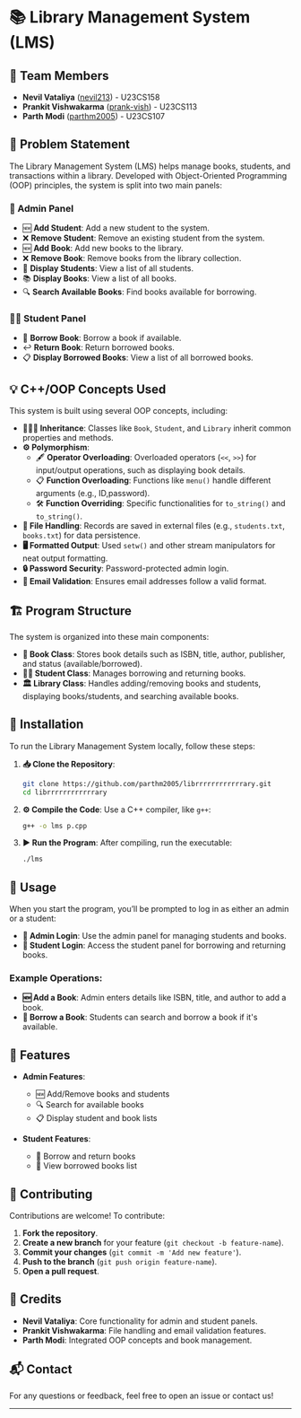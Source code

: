 
# 📚 Library Management System (LMS)

## 👥 Team Members

- **Nevil Vataliya** ([nevil213](https://github.com/nevil213)) - U23CS158
- **Prankit Vishwakarma** ([prank-vish](https://github.com/prank-vish)) - U23CS113
- **Parth Modi** ([parthm2005](https://github.com/parthm2005)) - U23CS107

## 📝 Problem Statement

The Library Management System (LMS) helps manage books, students, and transactions within a library. Developed with Object-Oriented Programming (OOP) principles, the system is split into two main panels:

### 🔐 Admin Panel
- 🆕 **Add Student**: Add a new student to the system.
- ❌ **Remove Student**: Remove an existing student from the system.
- 🆕 **Add Book**: Add new books to the library.
- ❌ **Remove Book**: Remove books from the library collection.
- 👥 **Display Students**: View a list of all students.
- 📚 **Display Books**: View a list of all books.
- 🔍 **Search Available Books**: Find books available for borrowing.

### 🧑‍🎓 Student Panel
- 📖 **Borrow Book**: Borrow a book if available.
- ↩️ **Return Book**: Return borrowed books.
- 📋 **Display Borrowed Books**: View a list of all borrowed books.

## 💡 C++/OOP Concepts Used

This system is built using several OOP concepts, including:

- **👨‍👩‍👦 Inheritance**: Classes like `Book`, `Student`, and `Library` inherit common properties and methods.
- **⚙️ Polymorphism**:
  - 🖋️ **Operator Overloading**: Overloaded operators (`<<`, `>>`) for input/output operations, such as displaying book details.
  - 📋 **Function Overloading**: Functions like `menu()` handle different arguments (e.g., ID,password).
  - 🛠️ **Function Overriding**: Specific functionalities for `to_string()` and `to_string()`.
- **💾 File Handling**: Records are saved in external files (e.g., `students.txt`, `books.txt`) for data persistence.
- **🖥️ Formatted Output**: Used `setw()` and other stream manipulators for neat output formatting.
- **🔒 Password Security**: Password-protected admin login.
- **📧 Email Validation**: Ensures email addresses follow a valid format.

## 🏗️ Program Structure

The system is organized into these main components:

- **📕 Book Class**: Stores book details such as ISBN, title, author, publisher, and status (available/borrowed).
- **🧑‍🎓 Student Class**: Manages borrowing and returning books.
- **🏛️ Library Class**: Handles adding/removing books and students, displaying books/students, and searching available books.

## 🚀 Installation

To run the Library Management System locally, follow these steps:

1. **📥 Clone the Repository**:
   ```bash
   git clone https://github.com/parthm2005/librrrrrrrrrrrrary.git
   cd librrrrrrrrrrrrary
   ```

2. **⚙️ Compile the Code**:
   Use a C++ compiler, like `g++`:
   ```bash
   g++ -o lms p.cpp
   ```

3. **▶️ Run the Program**:
   After compiling, run the executable:
   ```bash
   ./lms
   ```

## 📖 Usage

When you start the program, you’ll be prompted to log in as either an admin or a student:

- **🔐 Admin Login**: Use the admin panel for managing students and books.
- **👤 Student Login**: Access the student panel for borrowing and returning books.

### Example Operations:
- **🆕 Add a Book**: Admin enters details like ISBN, title, and author to add a book.
- **📖 Borrow a Book**: Students can search and borrow a book if it's available.

## 🌟 Features

- **Admin Features**:
  - 🆕 Add/Remove books and students
  - 🔍 Search for available books
  - 📋 Display student and book lists

- **Student Features**:
  - 📖 Borrow and return books
  - 📑 View borrowed books list

## 🤝 Contributing

Contributions are welcome! To contribute:

1. **Fork the repository**.
2. **Create a new branch** for your feature (`git checkout -b feature-name`).
3. **Commit your changes** (`git commit -m 'Add new feature'`).
4. **Push to the branch** (`git push origin feature-name`).
5. **Open a pull request**.

## 🙏 Credits

- **Nevil Vataliya**: Core functionality for admin and student panels.
- **Prankit Vishwakarma**: File handling and email validation features.
- **Parth Modi**: Integrated OOP concepts and book management.

## 📬 Contact

For any questions or feedback, feel free to open an issue or contact us!

---
